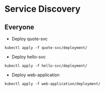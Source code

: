 # Service Discovery

## Everyone

* Deploy quote-svc
```
kubectl apply -f quote-svc/deployment/
```

* Deploy hello-svc
```
kubectl apply -f hello-svc/deployment/
```

* Deploy web-application
```
kubectl apply -f web-application/deployment/
```

